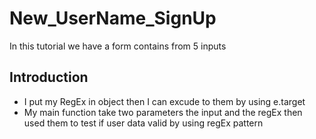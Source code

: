 # New_UserName_SignUp
In this tutorial we have a form contains from 5 inputs

<h2>Introduction</h2>
<ul>
<li>I put my RegEx in object then I can excude to them by using e.target</li>
<li>My main function take two parameters the input and the regEx then used them to test if user data valid by using regEx pattern</li>
</ul>
